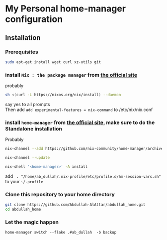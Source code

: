 # My Personal home-manager configuration

## Installation
### Prerequisites
```bash
sudo apt-get install wget curl xz-utils git
```
### install `Nix : the package manager` from [the official site](https://nixos.org/download/)
probably
```bash
sh <(curl -L https://nixos.org/nix/install) --daemon
```
say yes to all prompts  
Then add `add experimental-features = nix-command` to /etc/nix/nix.conf  

### install `home-manager` from [the official site](https://nix-community.github.io/home-manager/index.xhtml#ch-installation), make sure to do the Standalone installation
Probably
```bash
nix-channel --add https://github.com/nix-community/home-manager/archive/master.tar.gz home-manager

nix-channel --update

nix-shell '<home-manager>' -A install
```
add ` . "/home/ab_dullah/.nix-profile/etc/profile.d/hm-session-vars.sh"` to your `~/.profile`

### Clone this repository to your home directory
```bash
git clone https://github.com/Abdullah-AlAttar/abdullah_home.git
cd abdullah_home
```

### Let the magic happen
```
home-manager switch --flake .#ab_dullah  -b backup
```